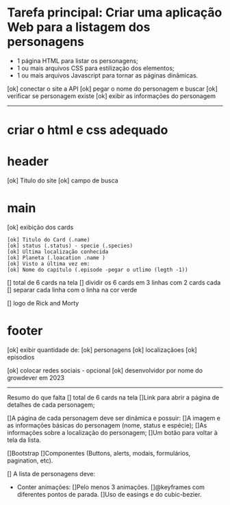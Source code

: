 # Tarefa principal: Criar uma aplicação Web para a listagem dos personagens

- 1 página HTML para listar os personagens;
- 1 ou mais arquivos CSS para estilização dos elementos;
- 1 ou mais arquivos Javascript para tornar as páginas dinâmicas.

[ok] conectar o site a API
[ok] pegar o nome do personagem e buscar
[ok] verificar se personagem existe
[ok] exibir as informações do personagem

---

# criar o html e css adequado

# header

[ok] Titulo do site
[ok] campo de busca

# main

[ok] exibição dos cards

    [ok] Titulo do Card (.name)
    [ok] status (.status) - specie (.species)
    [ok] Ultima localização conhecida
    [ok] Planeta (.loacation .name )
    [ok] Visto a última vez em:
    [ok] Nome do capítulo (.episode -pegar o utlimo (legth -1))

[] total de 6 cards na tela
[] dividir os 6 cards em 3 linhas com 2 cards cada
[] separar cada linha com o linha na cor verde

[] logo de Rick and Morty

# footer

[ok] exibir quantidade de:
[ok] personagens
[ok] localizaçãoes
[ok] episodios

[ok] colocar redes sociais - opcional
[ok] desenvolvidor por nome do growdever em 2023

---

Resumo do que falta
[] total de 6 cards na tela
[]Link para abrir a página de detalhes de cada personagem;

[]A página de cada personagem deve ser dinâmica e possuir:
    []A imagem e as informações básicas do personagem (nome, status e espécie);
    []As informações sobre a localização do personagem;
    []Um botão para voltar à tela da lista.

[]Bootstrap
    []Componentes (Buttons, alerts, modais, formulários, pagination, etc).

 [] A lista de personagens deve:
- Conter animações:
    []Pelo menos 3 animações.
    []@keyframes com diferentes pontos de parada.
    []Uso de easings e do cubic-bezier.
